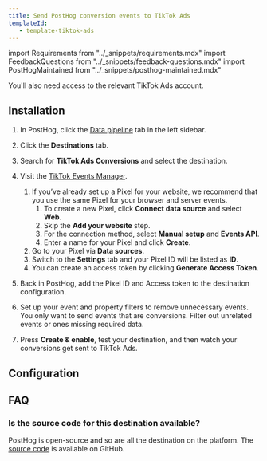 ```yaml
---
title: Send PostHog conversion events to TikTok Ads
templateId: 
   - template-tiktok-ads
---
```


import Requirements from "../_snippets/requirements.mdx"
import FeedbackQuestions from "../_snippets/feedback-questions.mdx"
import PostHogMaintained from "../_snippets/posthog-maintained.mdx"

<Requirements />

You'll also need access to the relevant TikTok Ads account.

## Installation

1. In PostHog, click the [Data pipeline](https://us.posthog.com/pipeline/overview) tab in the left sidebar.

2. Click the **Destinations** tab.

3. Search for **TikTok Ads Conversions** and select the destination.

4. Visit the [TikTok Events Manager](https://ads.tiktok.com/i18n/events_manager/home).
   1. If you’ve already set up a Pixel for your website, we recommend that you use the same Pixel for your browser and server events.
      1. To create a new Pixel, click **Connect data source** and select **Web**.
      2. Skip the **Add your website** step.
      3. For the connection method, select **Manual setup** and **Events API**.
      4. Enter a name for your Pixel and click **Create**.
   2. Go to your Pixel via **Data sources**.
   3. Switch to the **Settings** tab and your Pixel ID will be listed as **ID**.
   4. You can create an access token by clicking **Generate Access Token**.

5. Back in PostHog, add the Pixel ID and Access token to the destination configuration.

6. Set up your event and property filters to remove unnecessary events. You only want to send events that are conversions. Filter out unrelated events or ones missing required data.

7. Press **Create & enable**, test your destination, and then watch your conversions get sent to TikTok Ads.

<HideOnCDPIndex>

## Configuration

<TemplateParameters />

## FAQ

### Is the source code for this destination available?

PostHog is open-source and so are all the destination on the platform. The [source code](https://github.com/PostHog/posthog/blob/master/plugin-server/src/cdp/templates/_destinations/tiktok_ads/tiktok.template.ts) is available on GitHub.

<PostHogMaintained />

<FeedbackQuestions />

</HideOnCDPIndex>
